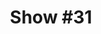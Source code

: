 ---
title: 'Show #31'
pubDate: 2025-03-21
description: 'we will be who we want to be'
spinitron: ''
spotify: https://open.spotify.com/embed/playlist/5LDS5e7Fa3N4Y30OOdL83z
tags:
  - modettes
  - tirzah and dean blunt
  - bowie
---